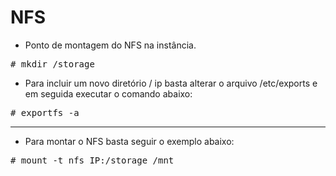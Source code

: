 # NFS 


- Ponto de montagem do NFS na instância.
<pre>
# mkdir /storage
</pre>

</pre>

- Para incluir um novo diretório / ip basta alterar o arquivo /etc/exports e em seguida executar o comando abaixo:
<pre>
# exportfs -a
</pre>

<hr>

- Para montar o NFS basta seguir o exemplo abaixo:
<pre>
# mount -t nfs IP:/storage /mnt
</pre>
